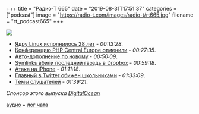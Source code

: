 +++
title = "Радио-Т 665"
date = "2019-08-31T17:51:37"
categories = ["podcast"]
image = "https://radio-t.com/images/radio-t/rt665.jpg"
filename = "rt_podcast665"
+++

![](https://radio-t.com/images/radio-t/rt665.jpg)

- [Ядру Linux исполнилось 28 лет](http://www.opennet.ru/opennews/art.shtml?num=51355) - *00:13:28*.
- [Конференцию PHP Central Europe отменили](https://habr.com/ru/company/solarsecurity/blog/465591/) - *00:27:35*.
- [Авто-дополнение по новому](https://tabnine.com/blog/local) - *00:50:09*.
- [Symlinks вбили последний гвоздь в Dropbox](https://help.dropbox.com/installs-integrations/sync-uploads/symlinks) - *00:59:18*.
- [Атака на iPhone](https://www.forbes.com/sites/zakdoffman/2019/08/30/google-shocks-1-billion-iphone-users-with-malicious-hack-warning/) - *01:11:18*.
- [Главный в Twitter обижен школьниками](https://techcrunch.com/2019/08/30/someone-hacked-jack-dorseys-own-twitter-account/) - *01:33:09*.
- [Темы слушателей](https://radio-t.com/p/2019/08/28/prep-665/) - *01:39:21*.

*Спонсор этого выпуска [DigitalOcean](https://www.digitalocean.com)*


[аудио](https://cdn.radio-t.com/rt_podcast665.mp3) • [лог чата](https://chat.radio-t.com/logs/radio-t-665.html)
<audio src="https://cdn.radio-t.com/rt_podcast665.mp3" preload="none"></audio>

